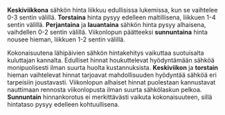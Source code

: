 **Keskiviikkona** sähkön hinta liikkuu edullisissa lukemissa, kun se vaihtelee 0-3 sentin välillä. **Torstaina** hinta pysyy edelleen maltillisena, liikkuen 1-4 sentin välillä. **Perjantaina** ja **lauantaina** sähkön hinta pysyy alhaisena, vaihdellen 0-2 sentin välillä. Viikonlopun päätteeksi **sunnuntaina** hinta nousee hieman, liikkuen 1-2 sentin välillä.

Kokonaisuutena lähipäivien sähkön hintakehitys vaikuttaa suotuisalta kuluttajan kannalta. Edulliset hinnat houkuttelevat hyödyntämään sähköä monipuolisesti ilman suurta huolta kustannuksista. **Keskiviikon** ja **torstain** hieman vaihtelevat hinnat tarjoavat mahdollisuuden hyödyntää sähköä eri tarpeisiin joustavasti. Viikonlopun alhaiset hinnat puolestaan kannustavat nauttimaan rennosta viikonlopusta ilman suurta sähkölaskun pelkoa. **Sunnuntain** hinnankorotus ei merkittävästi vaikuta kokonaisuuteen, sillä hintataso pysyy edelleen kohtuullisena.